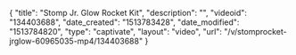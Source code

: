 {
    "title": "Stomp Jr. Glow Rocket Kit",
    "description": "",
    "videoid": "134403688",
    "date_created": "1513783428",
    "date_modified": "1513784820",
    "type": "captivate",
    "layout": "video",
    "url": "\/v\/stomprocket-jrglow-60965035-mp4\/134403688"
}
